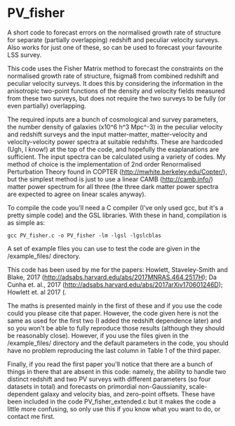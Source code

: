 # PV_fisher
A short code to forecast errors on the normalised growth rate of structure for separate (partially overlapping) redshift and peculiar velocity surveys. Also works for just one of these, so can be used to forecast your favourite LSS survey. 

This code uses the Fisher Matrix method to forecast the constraints on the normalised growth rate of structure, fsigma8 from combined redshift and peculiar velocity surveys. It does this by considering the information in the anisotropic two-point functions of the density and velocity fields measured from these two surveys, but does not require the two surveys to be fully (or even partially) overlapping.

The required inputs are a bunch of cosmological and survey parameters, the number density of galaxies (x10^6 h^3 Mpc^-3) in the peculiar velocity and redshift surveys and the input matter-matter, matter-velocity and velocity-velocity power spectra at suitable redshifts. These are hardcoded (Ugh, I know!) at the top of the code, and hopefully the exaplanations are sufficient. The input spectra can be calculated using a variety of codes. My method of choice is the implementation of 2nd order Renormalised Perturbation Theory found in COPTER (http://mwhite.berkeley.edu/Copter/), but the simplest method is just to use a linear CAMB (http://camb.info/) matter power spectrum for all three (the three dark matter power spectra are expected to agree on linear scales anyway).

To compile the code you'll need a C compiler (I've only used gcc, but it's a pretty simple code) and the GSL libraries. With these in hand, compilation is as simple as:

    gcc PV_fisher.c -o PV_fisher -lm -lgsl -lgslcblas
    
A set of example files you can use to test the code are given in the /example_files/ directory.
    
This code has been used by me for the papers: Howlett, Staveley-Smith and Blake, 2017 (http://adsabs.harvard.edu/abs/2017MNRAS.464.2517H); Da Cunha et. al., 2017 (http://adsabs.harvard.edu/abs/2017arXiv170601246D); Howlett et. al 2017 (.

The maths is presented mainly in the first of these and if you use the code could you please cite that paper. However, the code given here is not the same as used for the first two (I added the redshift dependence later) and so you won't be able to fully reproduce those results (although they should be reasonably close). However, if you use the files given in the /example_files/ directory and the default parameters in the code, you should have no problem reproducing the last column in Table 1 of the third paper.

Finally, if you read the first paper you'll notice that there are a bunch of things in there that are absent in this code: namely, the ability to handle two distinct redshift and two PV surveys with different parameters (so four datasets in total) and forecasts on primordial non-Gaussianity, scale-dependent galaxy and velocity bias, and zero-point offsets. These have been included in the code PV_fisher_extended.c but it makes the code a little more confusing, so only use this if you know what you want to do, or contact me first.


